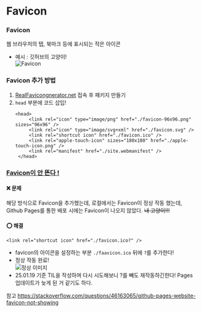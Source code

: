 # Favicon

### Favicon

웹 브라우저의 탭, 북마크 등에 표시되는 작은 아이콘

- 예시 : 깃허브의 고양이!  
  ![Favicon](https://i.ibb.co/ZB4Sfcp/2025-01-19-043535.png)

### Favicon 추가 방법

1. [RealFavicongnerator.net](https://realfavicongenerator.net/) 접속 후 패키지 만들기
2. `head` 부분에 코드 삽입!
   ````
   <head>
   	    <link rel="icon" type="image/png" href="./favicon-96x96.png" sizes="96x96" />
   	    <link rel="icon" type="image/svg+xml" href="./favicon.svg" />
   	    <link rel="shortcut icon" href="./favicon.ico" />
   	    <link rel="apple-touch-icon" sizes="180x180" href="./apple-touch-icon.png" />
   	    <link rel="manifest" href="./site.webmanifest" />
    </head>
   ````

### <u>Favicon이 안 뜬다 !</u>

#### ❌ 문제

해당 방식으로 Favicon을 추가했는데, 로컬에서는 Favicon이 정상 작동 했는데, Github Pages를 통한 배포 시에는 Favicon이 나오지 않았다. ~~내 고양이!!!~~

#### ⭕ 해결

```
<link rel="shortcut icon" href="./favicon.ico?" />
```

- favicon의 아이콘을 설정하는 부분 `./faavicon.ico` 뒤에 `?`를 추가한다!
- 정상 작동 완료!  
  ![정상 이미지](https://i.ibb.co/Lr31ZHB/2025-01-19-044927.png)
- 25.01.19 기준 TIL을 작성하며 다시 시도해보니 ?를 빼도 재작동하긴한다! Pages 업데이트가 늦게 된 거 같기도 하다.

참고
https://stackoverflow.com/questions/46163065/github-pages-website-favicon-not-showing
